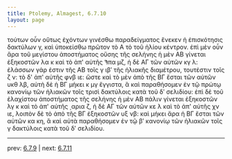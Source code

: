 ```yaml
---
title: Ptolemy, Almagest, 6.7.10
layout: page
---
```


τούτων οὖν οὕτως ἐχόντων γινέσθω παραδείγματος ἕνεκεν ἡ ἐπισκότησις δακτύλων γ, καὶ ὑποκείσθω πρῶτον τὸ Α τὸ τοῦ ἡλίου κέντρον. ἐπὶ μὲν οὖν ἄρα τοῦ μεγίστου ἀποστήματος οὔσης τῆς σελήνης ἡ μὲν ΑΒ γίνεται ἑξηκοστῶν λα κ καὶ τὸ ἀπ' αὐτῆς Ϡπα μζ, ἡ δὲ ΑΓ τῶν αὐτῶν κγ λ: ἐλάσσων γάρ ἐστιν τῆς ΑΒ τοῖς γ ιβʹ τῆς ἡλιακῆς διαμέτρου, τουτέστιν τοῖς ζ ν: τὸ δ' ἀπ' αὐτῆς φνβ ιε: ὥστε καὶ τὸ μὲν ἀπὸ τῆς ΒΓ ἔσται τῶν αὐτῶν υκθ λβ, αὐτὴ δὲ ἡ ΒΓ μήκει κ μγ ἔγγιστα, ἃ καὶ παραθήσομεν ἐν τῷ πρώτῳ κανονίῳ τῶν ἡλιακῶν τοῖς τρισὶ δακτύλοις κατὰ τοῦ δʹ σελιδίου: ἐπὶ δὲ τοῦ ἐλαχίστου ἀποστήματος τῆς σελήνης ἡ μὲν ΑΒ πάλιν γίνεται ἑξηκοστῶν λγ κ καὶ τὸ ἀπ' αὐτῆς ͵αρια ζ, ἡ δὲ ΑΓ τῶν αὐτῶν κε λ καὶ τὸ ἀπ' αὐτῆς χν ιε, λοιπὸν δὲ τὸ ἀπὸ τῆς ΒΓ ἑξηκοστῶν υξ νβ: καὶ μήκει ἄρα ἡ ΒΓ ἔσται τῶν αὐτῶν κα κη, ἃ καὶ αὐτὰ παραθήσομεν ἐν τῷ βʹ κανονίῳ τῶν ἡλιακῶν τοῖς γ δακτύλοις κατὰ τοῦ δʹ σελιδίου. 

---

prev: [6.7.9](../6.7.9/) | next: [6.7.11](../6.7.11/)

